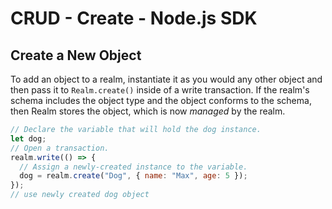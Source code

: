 # CRUD - Create - Node.js SDK
## Create a New Object
To add an object to a realm, instantiate it as you would any other object
and then pass it to `Realm.create()` inside of a
write transaction. If the realm's schema includes
the object type and the object conforms to the schema, then Realm
stores the object, which is now *managed* by the realm.

```javascript
// Declare the variable that will hold the dog instance.
let dog;
// Open a transaction.
realm.write(() => {
  // Assign a newly-created instance to the variable.
  dog = realm.create("Dog", { name: "Max", age: 5 });
});
// use newly created dog object

```
